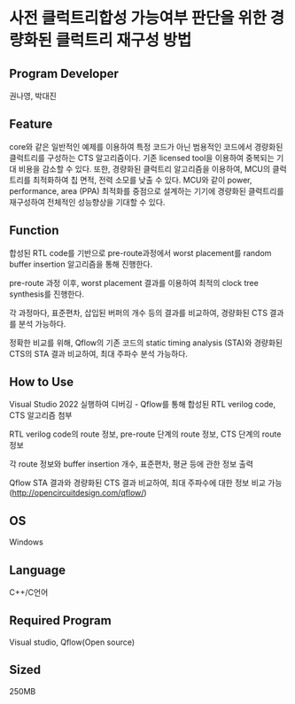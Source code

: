 # 사전 클럭트리합성 가능여부 판단을 위한 경량화된 클럭트리 재구성 방법

## Program Developer

권나영, 박대진



## Feature

core와 같은 일반적인 예제를 이용하여 특정 코드가 아닌 범용적인 코드에서 경량화된 클럭트리를 구성하는 CTS 알고리즘이다. 기존 licensed tool을 이용하여 중복되는 기대 비용을 감소할 수 있다. 또한, 경량화된 클럭트리 알고리즘을 이용하여, MCU의 클럭 트리를 최적화하여 칩 면적, 전력 소모를 낮출 수 있다. MCU와 같이 power, performance, area (PPA) 최적화를 중점으로 설계하는 기기에 경량화된 클럭트리를 재구성하여 전체적인 성능향상을 기대할 수 있다.

## Function

합성된 RTL code를 기반으로 pre-route과정에서 worst placement를 random buffer insertion 알고리즘을 통해 진행한다.

pre-route 과정 이후, worst placement 결과를 이용하여 최적의 clock tree synthesis를 진행한다.

각 과정마다, 표준편차, 삽입된 버퍼의 개수 등의 결과를 비교하여, 경량화된 CTS 결과를 분석 가능하다.

정확한 비교를 위해, Qflow의 기존 코드의 static timing analysis (STA)와 경량화된 CTS의 STA 결과 비교하여, 최대 주파수 분석 가능하다. 



## How to Use

Visual Studio 2022 실행하여 디버깅
 \- Qflow를 통해 합성된 RTL verilog code, CTS 알고리즘 첨부

RTL verilog code의 route 정보, pre-route 단계의 route 정보, CTS 단계의 route 정보

각 route 정보와 buffer insertion 개수, 표준편차, 평균 등에 관한 정보 출력

Qflow STA 결과와 경량화된 CTS 결과 비교하여, 최대 주파수에 대한 정보 비교 가능 (http://opencircuitdesign.com/qflow/)



## OS

 Windows



## Language

 C++/C언어



## Required Program

 Visual studio, Qflow(Open source)



## Sized

250MB